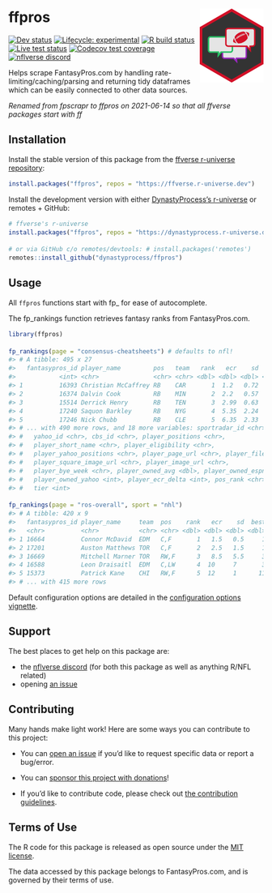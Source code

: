 
<!-- README.md is generated from README.Rmd. Please edit that file -->

# ffpros <a href='#'><img src="man/figures/logo.png" align="right" width="25%" min-width="120px"/></a>

<!-- badges: start -->
<!-- [![CRAN status](https://img.shields.io/cran/v/ffpros?style=flat-square&logo=R&label=CRAN)](https://CRAN.R-project.org/package=ffpros)  -->

[![Dev
status](https://img.shields.io/github/r-package/v/dynastyprocess/ffpros/main?label=dev%20version&style=flat-square&logo=github)](https://ffpros.dynastyprocess.com/)
[![Lifecycle:
experimental](https://img.shields.io/badge/lifecycle-experimental-orange.svg?style=flat-square)](https://lifecycle.r-lib.org/articles/stages.html)
[![R build
status](https://img.shields.io/github/workflow/status/dynastyprocess/ffpros/R-CMD-check?label=R%20check&style=flat-square&logo=github)](https://github.com/DynastyProcess/ffpros/actions)
[![Live test
status](https://img.shields.io/github/workflow/status/dynastyprocess/ffpros/TestLiveSite?label=Live%20check&style=flat-square&logo=github)](https://github.com/DynastyProcess/ffpros/actions)
[![Codecov test
coverage](https://img.shields.io/codecov/c/github/dynastyprocess/ffpros?label=codecov&style=flat-square&logo=codecov)](https://codecov.io/gh/DynastyProcess/ffpros?branch=main)
[![nflverse
discord](htthttps://img.shields.io/discord/789805604076126219?color=7289da&label=nflverse%20discord&logo=discord&logoColor=fff&style=flat-square)](https://discord.com/invite/5Er2FBnnQa)

<!-- badges: end -->

Helps scrape FantasyPros.com by handling rate-limiting/caching/parsing
and returning tidy dataframes which can be easily connected to other
data sources.

*Renamed from fpscrapr to ffpros on 2021-06-14 so that all ffverse
packages start with ff*

## Installation

Install the stable version of this package from the [ffverse r-universe
repository](https://ffverse.r-universe.dev):

``` r
install.packages("ffpros", repos = "https://ffverse.r-universe.dev")
```

Install the development version with either [DynastyProcess’s
r-universe](https://dynastyprocess.r-universe.dev) or remotes + GitHub:

``` r
# ffverse's r-universe
install.packages("ffpros", repos = "https://dynastyprocess.r-universe.dev")

# or via GitHub c/o remotes/devtools: # install.packages('remotes')
remotes::install_github("dynastyprocess/ffpros")
```

## Usage

All `ffpros` functions start with fp\_ for ease of autocomplete.

The fp\_rankings function retrieves fantasy ranks from FantasyPros.com.

``` r
library(ffpros)

fp_rankings(page = "consensus-cheatsheets") # defaults to nfl!
#> # A tibble: 495 x 27
#>   fantasypros_id player_name         pos   team   rank   ecr    sd  best worst
#>            <int> <chr>               <chr> <chr> <dbl> <dbl> <dbl> <dbl> <dbl>
#> 1          16393 Christian McCaffrey RB    CAR       1  1.2   0.72     1     6
#> 2          16374 Dalvin Cook         RB    MIN       2  2.2   0.57     1     4
#> 3          15514 Derrick Henry       RB    TEN       3  2.99  0.63     1     7
#> 4          17240 Saquon Barkley      RB    NYG       4  5.35  2.24     2    22
#> 5          17246 Nick Chubb          RB    CLE       5  6.35  2.33     3    20
#> # ... with 490 more rows, and 18 more variables: sportradar_id <chr>,
#> #   yahoo_id <chr>, cbs_id <chr>, player_positions <chr>,
#> #   player_short_name <chr>, player_eligibility <chr>,
#> #   player_yahoo_positions <chr>, player_page_url <chr>, player_filename <chr>,
#> #   player_square_image_url <chr>, player_image_url <chr>,
#> #   player_bye_week <chr>, player_owned_avg <dbl>, player_owned_espn <dbl>,
#> #   player_owned_yahoo <int>, player_ecr_delta <int>, pos_rank <chr>,
#> #   tier <int>

fp_rankings(page = "ros-overall", sport = "nhl")
#> # A tibble: 420 x 9
#>   fantasypros_id player_name     team  pos    rank   ecr    sd  best worst
#>   <chr>          <chr>           <chr> <chr> <dbl> <dbl> <dbl> <dbl> <dbl>
#> 1 16664          Connor McDavid  EDM   C,F       1   1.5   0.5     1     2
#> 2 17201          Auston Matthews TOR   C,F       2   2.5   1.5     1     4
#> 3 16669          Mitchell Marner TOR   RW,F      3   8.5   5.5     3    14
#> 4 16588          Leon Draisaitl  EDM   C,LW      4  10     7       3    17
#> 5 15373          Patrick Kane    CHI   RW,F      5  12     1      11    13
#> # ... with 415 more rows
```

Default configuration options are detailed in the [configuration options
vignette](https://ffpros.dynastyprocess.com/articles).

## Support

The best places to get help on this package are:

-   the [nflverse discord](https://discord.com/invite/5Er2FBnnQa) (for
    both this package as well as anything R/NFL related)
-   opening [an
    issue](https://github.com/DynastyProcess/ffpros/issues/new/choose)

## Contributing

Many hands make light work! Here are some ways you can contribute to
this project:

-   You can [open an
    issue](https://github.com/DynastyProcess/ffpros/issues/new/choose)
    if you’d like to request specific data or report a bug/error.

-   You can [sponsor this project with
    donations](https://github.com/sponsors/tanho63)!

-   If you’d like to contribute code, please check out [the contribution
    guidelines](https://ffpros.dynastyprocess.com/CONTRIBUTING.html).

## Terms of Use

The R code for this package is released as open source under the [MIT
license](https://ffpros.dynastyprocess.com/LICENSE.html).

The data accessed by this package belongs to FantasyPros.com, and is
governed by their terms of use.
